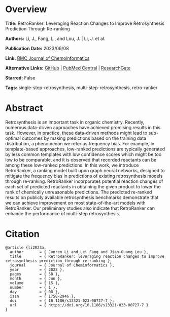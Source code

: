 # Overview
**Title:**
RetroRanker: Leveraging Reaction Changes to Improve Retrosynthesis Prediction Through Re-ranking

**Authors:**
Li, J., Fang, L., and Lou, J. |
Li, J. et al.

**Publication Date:**
2023/06/08

**Link:**
[BMC Journal of Chemoinformatics](https://jcheminf.biomedcentral.com/articles/10.1186/s13321-023-00727-7)

**Alternative Links:**
[GitHub](https://github.com/catalystforyou/RetroRanker) |
[PubMed Central](https://pmc.ncbi.nlm.nih.gov/articles/PMC10249296) |
[ResearchGate](https://www.researchgate.net/publication/371413029_RetroRanker_leveraging_reaction_changes_to_improve_retrosynthesis_prediction_through_re-ranking)

**Starred:**
False

**Tags:**
single-step-retrosynthesis, multi-step-retrosynthesis, retro-ranker


# Abstract
Retrosynthesis is an important task in organic chemistry.
Recently, numerous data-driven approaches have achieved promising results in this task.
However, in practice, these data-driven methods might lead to sub-optimal outcomes by making predictions based on the training data distribution, a phenomenon we refer as frequency bias.
For example, in template-based approaches, low-ranked predictions are typically generated by less common templates with low confidence scores which might be too low to be comparable, and it is observed that recorded reactants can be among these low-ranked predictions.
In this work, we introduce RetroRanker, a ranking model built upon graph neural networks, designed to mitigate the frequency bias in predictions of existing retrosynthesis models through re-ranking.
RetroRanker incorporates potential reaction changes of each set of predicted reactants in obtaining the given product to lower the rank of chemically unreasonable predictions.
The predicted re-ranked results on publicly available retrosynthesis benchmarks demonstrate that we can achieve improvement on most state-of-the-art models with RetroRanker.
Our preliminary studies also indicate that RetroRanker can enhance the performance of multi-step retrosynthesis.


# Citation
```
@article {li2023a,
  author       = { Junren Li and Lei Fang and Jian-Guang Lou },
  title        = { RetroRanker: leveraging reaction changes to improve retrosynthesis prediction through re-ranking },
  journal      = { Journal of Cheminformatics },
  year         = { 2023 },
  pages        = { 58 },
  month        = { Jun },
  volume       = { 15 },
  number       = { 1 },
  day          = { 08 },
  issn         = { 1758-2946 },
  doi          = { 10.1186/s13321-023-00727-7 },
  url          = { https://doi.org/10.1186/s13321-023-00727-7 }
}
```
